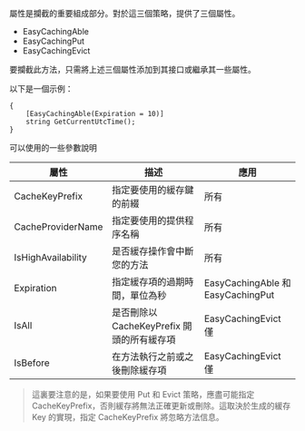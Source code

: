屬性是攔截的重要組成部分。對於這三個策略，提供了三個屬性。

- EasyCachingAble
- EasyCachingPut
- EasyCachingEvict

要攔截此方法，只需將上述三個屬性添加到其接口或繼承其一些屬性。

以下是一個示例：

```public interface IDemoService 
{
    [EasyCachingAble(Expiration = 10)]
    string GetCurrentUtcTime();
}
```

可以使用的一些參數說明

| 屬性           | 描述                                                  | 應用                              |
| ------------------ | ------------------------------------------------------------ | ---------------------------------- |
| CacheKeyPrefix     | 指定要使用的緩存鍵的前綴                      | 所有                                |
| CacheProviderName  | 指定要使用的提供程序名稱                    | 所有                                |
| IsHighAvailability | 是否緩存操作會中斷您的方法             | 所有                                |
| Expiration         | 指定緩存項的過期時間，單位為秒 | EasyCachingAble 和 EasyCachingPut |
| IsAll              | 是否刪除以 CacheKeyPrefix 開頭的所有緩存項 | EasyCachingEvict 僅              |
| IsBefore           | 在方法執行之前或之後刪除緩存項 | EasyCachingEvict 僅              |

> 這裏要注意的是，如果要使用 Put 和 Evict 策略，應盡可能指定 CacheKeyPrefix，否則緩存將無法正確更新或刪除。這取決於生成的緩存 Key 的實現，指定 CacheKeyPrefix 將忽略方法信息。
